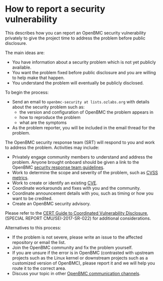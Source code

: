 # How to report a security vulnerability

This describes how you can report an OpenBMC security vulnerability
privately to give the project time to address the problem before
public disclosure.

The main ideas are:
 - You have information about a security problem which is not yet
   publicly available.
 - You want the problem fixed before public disclosure and
   you are willing to help make that happen.
 - You understand the problem will eventually be publicly disclosed.

To begin the process:
 - Send an email to `openbmc-security at lists.ozlabs.org` with details
   about the security problem such as:
   - the version and configuration of OpenBMC the problem appears in
   - how to reproduce the problem
   - what are the symptoms
 - As the problem reporter, you will be included in the email thread
   for the problem.

The OpenBMC security response team (SRT) will respond to you and work to
address the problem.  Activities may include:
 - Privately engage community members to understand and address the
   problem.  Anyone brought onboard should be given a link to the
   OpenBMC [security response team guidelines][].
 - Work to determine the scope and severity of the problem,
   such as [CVSS metrics][].
 - Work to create or identify an existing [CVE][].
 - Coordinate workarounds and fixes with you and the community.
 - Coordinate announcement details with you, such as timing or
   how you want to be credited.
 - Create an OpenBMC security advisory.

Please refer to the [CERT Guide to Coordinated Vulnerability Disclosure][],
(SPECIAL REPORT CMU/SEI-2017-SR-022) for additional considerations.

Alternatives to this process:
 - If the problem is not severe, please write an issue to the affected
   repository or email the list.
 - Join the OpenBMC community and fix the problem yourself.
 - If you are unsure if the error is in OpenBMC (contrasted with
   upstream projects such as the Linux kernel or downstream projects
   such as a customized version of OpenBMC), please report it and we
   will help you route it to the correct area.
 - Discuss your topic in other [OpenBMC communication channels](https://github.com/openbmc/openbmc).

[security response team guidelines]: ./obmc-security-response-team-guidelines.md
[CVSS metrics]: https://www.first.org/cvss/calculator/3.0
[CVE]: http://cve.mitre.org/about/index.html
[CERT Guide to Coordinated Vulnerability Disclosure]: https://resources.sei.cmu.edu/asset_files/SpecialReport/2017_003_001_503340.pdf
